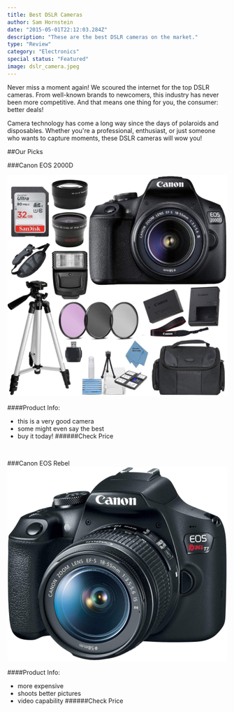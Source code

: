 ```yaml
---
title: Best DSLR Cameras
author: Sam Hornstein
date: "2015-05-01T22:12:03.284Z"
description: "These are the best DSLR cameras on the market."
type: "Review"
category: "Electronics"
special status: "Featured"
image: dslr_camera.jpeg
---
```


Never miss a moment again! We scoured the internet for the top DSLR cameras. From well-known brands to newcomers, this industry has never been more competitive. And that means one thing for you, the consumer: better deals!

Camera technology has come a long way since the days of polaroids and disposables. Whether you're a professional, enthusiast, or just someone who wants to capture moments, these DSLR cameras will wow you!

##Our Picks

###Canon EOS 2000D

![Canon 2000D](./canon2000d.jpg)

####Product Info:
- this is a very good camera
- some might even say the best
- buy it today!
######Check Price

<br>

###Canon EOS Rebel
![Canon EOS Rebl](./canoneosrebel.jpg)

####Product Info:
- more expensive
- shoots better pictures
- video capability
######Check Price